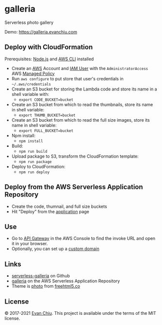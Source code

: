 # galleria

Serverless photo gallery

Demo: https://galleria.evanchiu.com

## Deploy with CloudFormation

Prerequisites: [Node.js](https://nodejs.org/en/) and [AWS CLI](http://docs.aws.amazon.com/cli/latest/userguide/installing.html) installed

* Create an [AWS](https://aws.amazon.com/) Account and [IAM User](https://aws.amazon.com/iam/) with the `AdministratorAccess` AWS [Managed Policy](http://docs.aws.amazon.com/IAM/latest/UserGuide/access_policies_managed-vs-inline.html)
* Run `aws configure` to put store that user's credentials in `~/.aws/credentials`
* Create an S3 bucket for storing the Lambda code and store its name in a shell variable with:
  * `export CODE_BUCKET=bucket`
* Create an S3 bucket from which to read the thumbnails, store its name in shell variable:
  * `export THUMB_BUCKET=bucket`
* Create an S3 bucket from which to read the full size images, store its name in shell variable:
  * `export FULL_BUCKET=bucket`
* Npm install:
  * `npm install`
* Build:
  * `npm run build`
* Upload package to S3, transform the CloudFormation template:
  * `npm run package`
* Deploy to CloudFormation:
  * `npm run deploy`

## Deploy from the AWS Serverless Application Repository
* Create the code, thumnail, and full size buckets
* Hit "Deploy" from the [application](https://serverlessrepo.aws.amazon.com/#/applications/arn:aws:serverlessrepo:us-east-1:233054207705:applications~galleria) page

## Use
* Go to [API Gateway](https://console.aws.amazon.com/apigateway/home) in the AWS Console to find the invoke URL and open it in your browser.
* Optionally, you can set up a [custom domain](https://docs.aws.amazon.com/apigateway/latest/developerguide/how-to-custom-domains.html)

## Links
* [serverless-galleria](https://github.com/evanchiu/serverless-galleria) on Github
* [galleria](https://serverlessrepo.aws.amazon.com/#/applications/arn:aws:serverlessrepo:us-east-1:233054207705:applications~galleria) on the AWS Serverless Application Repository
* Theme is [photo](https://freehtml5.co/photo-free-website-template-using-bootstrap-for-photographer/) from [freehtml5.co](https://freehtml5.co)

## License
&copy; 2017-2021 [Evan Chiu](https://evanchiu.com). This project is available under the terms of the MIT license.
